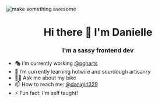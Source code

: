 <span align="right"><img src="https://img.shields.io/badge/makesomething-awesome-pink" alt="make something awesome"/></span>
<h1 align="center">Hi there 👋 I'm Danielle</h1>
<h3 align="center">I'm a sassy frontend dev</h3>


- 🎭 I’m currently working [@pgharts](https://github.com/pgharts)
- 🥖 I’m currently learning hotwire and sourdough artisanry 
- 🚴‍♀️ Ask me about my bike
- 📫 How to reach me: [@danigirl329](https://twitter.com/danigirl329)
- ⚡ Fun fact: I'm self taught!
